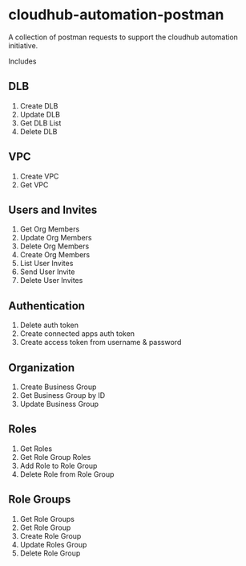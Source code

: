 # cloudhub-automation-postman

A collection of postman requests to support the cloudhub automation initiative. 

Includes

## DLB
1. Create DLB
2. Update DLB
3. Get DLB List
4. Delete DLB

## VPC
1. Create VPC
2. Get VPC

## Users and Invites
1. Get Org Members
2. Update Org Members
3. Delete Org Members
4. Create Org Members
5. List User Invites
6. Send User Invite
7. Delete User Invites

## Authentication
1. Delete auth token
2. Create connected apps auth token
3. Create access token from username & password

## Organization
1. Create Business Group
2. Get Business Group by ID
3. Update Business Group

## Roles

1. Get Roles
2. Get Role Group Roles
3. Add Role to Role Group
4. Delete Role from Role Group

## Role Groups

1. Get Role Groups
2. Get Role Group
3. Create Role Group
4. Update Roles Group
5. Delete Role Group
